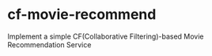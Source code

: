 # cf-movie-recommend
Implement a simple CF(Collaborative Filtering)-based Movie Recommendation Service
